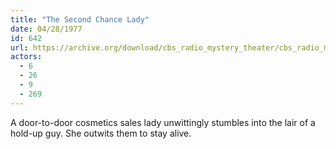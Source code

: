 ```yaml
---
title: "The Second Chance Lady"
date: 04/28/1977
id: 642
url: https://archive.org/download/cbs_radio_mystery_theater/cbs_radio_mystery_theater-0601-0650.zip/cbs_radio_mystery_theater-0601-0650%2Fcbsrmt_0642_the_second_chance_lady.mp3
actors:
  - 6
  - 26
  - 9
  - 269
---
```

A door-to-door cosmetics sales lady unwittingly stumbles into the lair of a hold-up guy. She outwits them to stay alive.